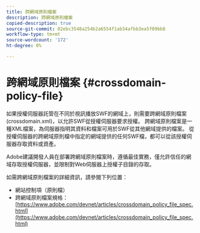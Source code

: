 ```yaml
---
title: 跨網域原則檔案
description: 跨網域原則檔案
copied-description: true
source-git-commit: 02ebc3548a254b2a6554f1ab34afbb3ea5f09bb8
workflow-type: tm+mt
source-wordcount: '172'
ht-degree: 0%

---
```


# 跨網域原則檔案 {#crossdomain-policy-file}

如果授權伺服器託管在不同於視訊播放SWF的網域上，則需要跨網域原則檔案(crossdomain.xml)，以允許SWF從授權伺服器要求授權。 跨網域原則檔案是一種XML檔案，為伺服器指明其資料和檔案可用於SWF從其他網域提供的檔案。 從授權伺服器的跨網域原則檔中指定的網域提供的任何SWF檔，都可以從該授權伺服器存取資料或資產。

Adobe建議開發人員在部署跨網域原則檔案時，遵循最佳實務，僅允許信任的網域存取授權伺服器，並限制對Web伺服器上授權子目錄的存取。

如需跨網域原則檔案的詳細資訊，請參閱下列位置：

* 網站控制項（原則檔）
* 跨網域原則檔案規格： [https://www.adobe.com/devnet/articles/crossdomain_policy_file_spec.html](https://www.adobe.com/devnet/articles/crossdomain_policy_file_spec.html)
